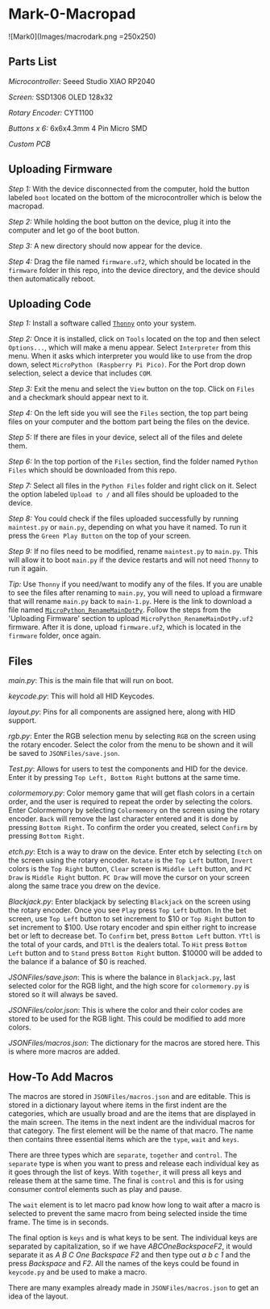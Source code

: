 # Mark-0-Macropad
![Mark0](Images/macrodark.png =250x250)

## Parts List
_Microcontroller:_ Seeed Studio XIAO RP2040

_Screen:_ SSD1306 OLED 128x32

_Rotary Encoder:_ CYT1100

_Buttons x 6:_ 6x6x4.3mm 4 Pin Micro SMD

_Custom PCB_

## Uploading Firmware
_Step 1:_ With the device disconnected from the computer, hold the button labeled `boot` located on the bottom of the microcontroller which is below the macropad.

_Step 2:_ While holding the boot button on the device, plug it into the computer and let go of the boot button.

_Step 3:_ A new directory should now appear for the device.

_Step 4:_ Drag the file named `firmware.uf2`, which should be located in the `firmware` folder in this repo, into the device directory, and the device should then automatically reboot.

## Uploading Code
_Step 1:_ Install a software called [`Thonny`](https://thonny.org) onto your system.

_Step 2:_ Once it is installed, click on `Tools` located on the top and then select `Options...`, which will make a menu appear. Select `Interpreter` from this menu. When it asks which interpreter you would like to use from the drop down, select `MicroPython (Raspberry Pi Pico)`. For the Port drop down selection, select a device that includes `COM`.

_Step 3:_ Exit the menu and select the `View` button on the top. Click on `Files` and a checkmark should appear next to it.

_Step 4:_ On the left side you will see the `Files` section, the top part being files on your computer and the bottom part being the files on the device.

_Step 5:_ If there are files in your device, select all of the files and delete them.

_Step 6:_ In the top portion of the `Files` section, find the folder named `Python Files` which should be downloaded from this repo.

_Step 7:_ Select all files in the `Python Files` folder and right click on it. Select the option labeled `Upload to /` and all files should be uploaded to the device.

_Step 8:_ You could check if the files uploaded successfully by running `maintest.py` or `main.py`, depending on what you have it named. To run it press the `Green Play Button` on the top of your screen.

_Step 9:_ If no files need to be modified, rename `maintest.py` to `main.py`. This will allow it to boot `main.py` if the device restarts and will not need `Thonny` to run it again.

_Tip:_ Use `Thonny` if you need/want to modify any of the files. If you are unable to see the files after renaming to `main.py`, you will need to upload a firmware that will rename `main.py` back to `main-1.py`. Here is the link to download a file named [`MicroPython_RenameMainDotPy`](https://forums.raspberrypi.com/download/file.php?id=45227&sid=cec97039a4f7ce336c4e816c979cb3d3). Follow the steps from the 'Uploading Firmware' section to upload `MicroPython_RenameMainDotPy.uf2` firmware. After it is done, upload `firmware.uf2`, which is located in the `firmware` folder, once again.

## Files
_main.py_: This is the main file that will run on boot.

_keycode.py_: This will hold all HID Keycodes.

_layout.py_: Pins for all components are assigned here, along with HID support.

_rgb.py_: Enter the RGB selection menu by selecting `RGB` on the screen using the rotary encoder. Select the color from the menu to be shown and it will be saved to `JSONFiles/save.json`.

_Test.py_: Allows for users to test the components and HID for the device. Enter it by pressing `Top Left, Bottom Right` buttons at the same time.

_colormemory.py_: Color memory game that will get flash colors in a certain order, and the user is required to repeat the order by selecting the colors. Enter Colormemory by selecting `Colormemory` on the screen using the rotary encoder. `Back` will remove the last character entered and it is done by pressing `Bottom Right`. To confirm the order you created, select `Confirm` by pressing `Bottom Right`.

_etch.py_: Etch is a way to draw on the device. Enter etch by selecting `Etch` on the screen using the rotary encoder. `Rotate` is the `Top Left` button, `Invert` colors is the `Top Right` button, `Clear` screen is `Middle Left` button, and `PC Draw` is `Middle Right` button. `PC Draw` will move the cursor on your screen along the same trace you drew on the device.

_Blackjack.py_: Enter blackjack by selecting `Blackjack` on the screen using the rotary encoder. Once you see `Play` press `Top Left` button. In the bet screen, use `Top Left` button to set increment to $10 or `Top Right` button to set increment to $100. Use rotary encoder and spin either right to increase bet or left to decrease bet. To `Confirm` bet, press `Bottom Left` button. `YTtl` is the total of your cards, and `DTtl` is the dealers total. To `Hit` press `Bottom Left` button and to `Stand` press `Bottom Right` button. $10000 will be added to the balance if a balance of $0 is reached.

_JSONFiles/save.json_: This is where the balance in `Blackjack.py`, last selected color for the RGB light, and the high score for `colormemory.py` is stored so it will always be saved.

_JSONFiles/color.json_: This is where the color and their color codes are stored to be used for the RGB light. This could be modified to add more colors.

_JSONFiles/macros.json_: The dictionary for the macros are stored here. This is where more macros are added.

## How-To Add Macros
The macros are stored in `JSONFiles/macros.json` and are editable. This is stored in a dictionary layout where items in the first indent are the categories, which are usually broad and are the items that are displayed in the main screen. The items in the next indent are the individual macros for that category. The first element will be the name of that macro. The name then contains three essential items which are the `type`, `wait` and `keys`.

There are three types which are `separate`, `together` and `control`. The `separate` type is when you want to press and release each individual key as it goes through the list of keys. With `together`, it will press all keys and release them at the same time. The final is `control` and this is for using consumer control elements such as play and pause.

The `wait` element is to let macro pad know how long to wait after a macro is selected to prevent the same macro from being selected inside the time frame. The time is in seconds.

The final option is `keys` and is what keys to be sent. The individual keys are separated by capitalization, so if we have _ABCOneBackspaceF2_, it would separate it as _A B C One Backspace F2_ and then type out _a b c 1_ and the press _Backspace_ and _F2_. All the names of the keys could be found in `keycode.py` and be used to make a macro.

There are many examples already made in `JSONFiles/macros.json` to get an idea of the layout.
